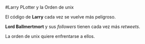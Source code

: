 #Larry PLotter y la Orden de unix

El código de **Larry** cada vez se vuelve más peligroso. 

**Lord Ballmertmort** y sus *followers* tienen cada vez más *retweets*.

La orden de unix quiere enfrentarse a ellos.